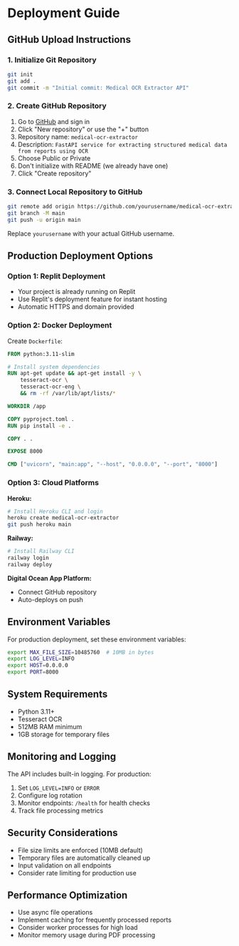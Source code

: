 # Deployment Guide

## GitHub Upload Instructions

### 1. Initialize Git Repository

```bash
git init
git add .
git commit -m "Initial commit: Medical OCR Extractor API"
```

### 2. Create GitHub Repository

1. Go to [GitHub](https://github.com) and sign in
2. Click "New repository" or use the "+" button
3. Repository name: `medical-ocr-extractor`
4. Description: `FastAPI service for extracting structured medical data from reports using OCR`
5. Choose Public or Private
6. Don't initialize with README (we already have one)
7. Click "Create repository"

### 3. Connect Local Repository to GitHub

```bash
git remote add origin https://github.com/yourusername/medical-ocr-extractor.git
git branch -M main
git push -u origin main
```

Replace `yourusername` with your actual GitHub username.

## Production Deployment Options

### Option 1: Replit Deployment
- Your project is already running on Replit
- Use Replit's deployment feature for instant hosting
- Automatic HTTPS and domain provided

### Option 2: Docker Deployment

Create `Dockerfile`:
```dockerfile
FROM python:3.11-slim

# Install system dependencies
RUN apt-get update && apt-get install -y \
    tesseract-ocr \
    tesseract-ocr-eng \
    && rm -rf /var/lib/apt/lists/*

WORKDIR /app

COPY pyproject.toml .
RUN pip install -e .

COPY . .

EXPOSE 8000

CMD ["uvicorn", "main:app", "--host", "0.0.0.0", "--port", "8000"]
```

### Option 3: Cloud Platforms

**Heroku:**
```bash
# Install Heroku CLI and login
heroku create medical-ocr-extractor
git push heroku main
```

**Railway:**
```bash
# Install Railway CLI
railway login
railway deploy
```

**Digital Ocean App Platform:**
- Connect GitHub repository
- Auto-deploys on push

## Environment Variables

For production deployment, set these environment variables:

```bash
export MAX_FILE_SIZE=10485760  # 10MB in bytes
export LOG_LEVEL=INFO
export HOST=0.0.0.0
export PORT=8000
```

## System Requirements

- Python 3.11+
- Tesseract OCR
- 512MB RAM minimum
- 1GB storage for temporary files

## Monitoring and Logging

The API includes built-in logging. For production:

1. Set `LOG_LEVEL=INFO` or `ERROR`
2. Configure log rotation
3. Monitor endpoints: `/health` for health checks
4. Track file processing metrics

## Security Considerations

- File size limits are enforced (10MB default)
- Temporary files are automatically cleaned up
- Input validation on all endpoints
- Consider rate limiting for production use

## Performance Optimization

- Use async file operations
- Implement caching for frequently processed reports
- Consider worker processes for high load
- Monitor memory usage during PDF processing